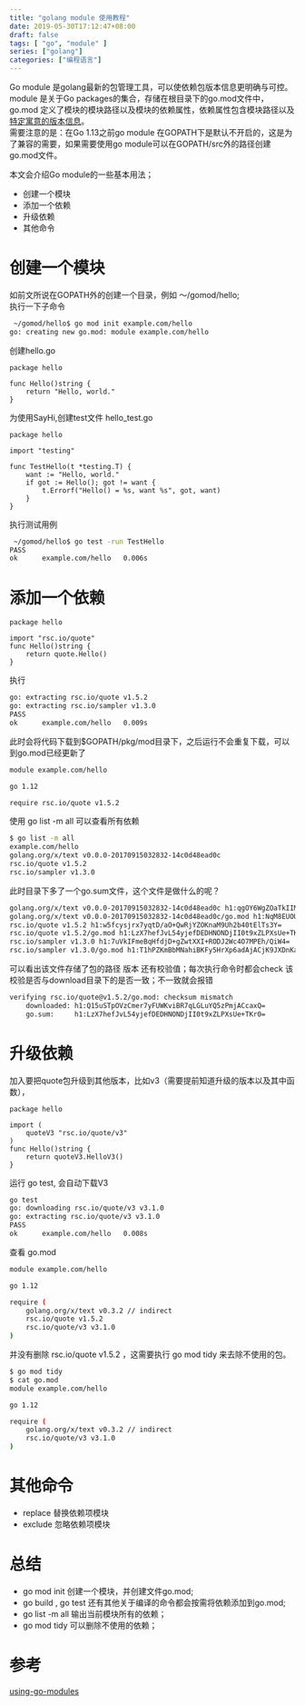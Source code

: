 ```yaml
---
title: "golang module 使用教程"
date: 2019-05-30T17:12:47+08:00
draft: false
tags: [ "go", "module" ]
series: ["golang"]
categories: ["编程语言"]
---
```


Go module 是golang最新的包管理工具，可以使依赖包版本信息更明确与可控。module 是关于Go packages的集合，存储在根目录下的go.mod文件中，go.mod 定义了模块的模块路径以及模块的依赖属性，依赖属性包含模块路径以及[特定寓意的版本信息](https://semver.org/lang/zh-CN/)。  
需要注意的是：在Go 1.13之前go module 在GOPATH下是默认不开启的，这是为了兼容的需要，如果需要使用go module可以在GOPATH/src外的路径创建go.mod文件。

本文会介绍Go module的一些基本用法； 
 
 - 创建一个模块  
 - 添加一个依赖  
 - 升级依赖  
 - 其他命令

# 创建一个模块
如前文所说在GOPATH外的创建一个目录，例如 ～/gomod/hello;  
执行一下子命令
```bash
 ~/gomod/hello$ go mod init example.com/hello
go: creating new go.mod: module example.com/hello
```

创建hello.go 
```golang
package hello

func Hello()string {
	return "Hello, world."
}
```

为使用SayHi,创建test文件 hello_test.go
```golang
package hello

import "testing"

func TestHello(t *testing.T) {
	want := "Hello, world."
	if got := Hello(); got != want {
		t.Errorf("Hello() = %s, want %s", got, want)
	}
}
```
执行测试用例
```bash
 ~/gomod/hello$ go test -run TestHello
PASS
ok  	example.com/hello	0.006s

```

# 添加一个依赖

```golang
package hello

import "rsc.io/quote"
func Hello()string {
	return quote.Hello()
}
```
执行
```bash
go: extracting rsc.io/quote v1.5.2
go: extracting rsc.io/sampler v1.3.0
PASS
ok  	example.com/hello	0.009s
```
此时会将代码下载到$GOPATH/pkg/mod目录下，之后运行不会重复下载，可以到go.mod已经更新了
```bash
module example.com/hello

go 1.12

require rsc.io/quote v1.5.2
```
使用 go list -m all 可以查看所有依赖
```bash
$ go list -m all
example.com/hello
golang.org/x/text v0.0.0-20170915032832-14c0d48ead0c
rsc.io/quote v1.5.2
rsc.io/sampler v1.3.0
```
此时目录下多了一个go.sum文件，这个文件是做什么的呢？
```bash
golang.org/x/text v0.0.0-20170915032832-14c0d48ead0c h1:qgOY6WgZOaTkIIMiVjBQcw93ERBE4m30iBm00nkL0i8=
golang.org/x/text v0.0.0-20170915032832-14c0d48ead0c/go.mod h1:NqM8EUOU14njkJ3fqMW+pc6Ldnwhi/IjpwHt7yyuwOQ=
rsc.io/quote v1.5.2 h1:w5fcysjrx7yqtD/aO+QwRjYZOKnaM9Uh2b40tElTs3Y=
rsc.io/quote v1.5.2/go.mod h1:LzX7hefJvL54yjefDEDHNONDjII0t9xZLPXsUe+TKr0=
rsc.io/sampler v1.3.0 h1:7uVkIFmeBqHfdjD+gZwtXXI+RODJ2Wc4O7MPEh/QiW4=
rsc.io/sampler v1.3.0/go.mod h1:T1hPZKmBbMNahiBKFy5HrXp6adAjACjK9JXDnKaTXpA=
```
可以看出该文件存储了包的路径 版本 还有校验值；每次执行命令时都会check 该校验是否与download目录下的是否一致；不一致就会报错
```bash
verifying rsc.io/quote@v1.5.2/go.mod: checksum mismatch
	downloaded: h1:Q15uSTpOVzCmer7yFUWKviBR7qLGLuYQ5zPmjACcaxQ=
	go.sum:     h1:LzX7hefJvL54yjefDEDHNONDjII0t9xZLPXsUe+TKr0=
```

# 升级依赖
加入要把quote包升级到其他版本，比如v3（需要提前知道升级的版本以及其中函数），
```golang
package hello

import (
	quoteV3 "rsc.io/quote/v3"
)
func Hello()string {
	return quoteV3.HelloV3()
}
```
运行 go test, 会自动下载V3
```bash
go test
go: downloading rsc.io/quote/v3 v3.1.0
go: extracting rsc.io/quote/v3 v3.1.0
PASS
ok  	example.com/hello	0.008s
```
查看 go.mod 
```bash
module example.com/hello

go 1.12

require (
	golang.org/x/text v0.3.2 // indirect
	rsc.io/quote v1.5.2
	rsc.io/quote/v3 v3.1.0
)
```
并没有删除 	rsc.io/quote v1.5.2 ，这需要执行 go mod tidy 来去除不使用的包。
```bash
$ go mod tidy
$ cat go.mod
module example.com/hello

go 1.12

require (
	golang.org/x/text v0.3.2 // indirect
	rsc.io/quote/v3 v3.1.0
)
```

# 其他命令

- replace 替换依赖项模块
- exclude 忽略依赖项模块

# 总结

-  go mod init 创建一个模块，并创建文件go.mod;
-  go build , go test 还有其他关于编译的命令都会按需将依赖添加到go.mod;
-  go list -m all 输出当前模块所有的依赖；
-  go mod tidy 可以删除不使用的依赖；

# 参考
[using-go-modules](https://blog.golang.org/using-go-modules)